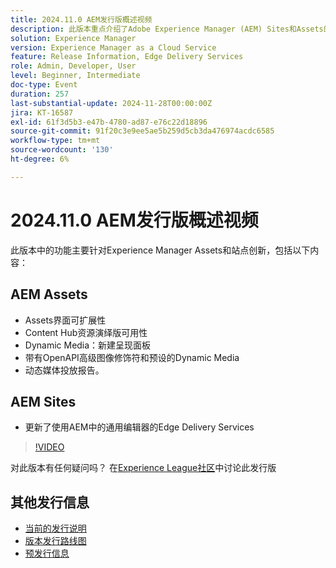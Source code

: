 ```yaml
---
title: 2024.11.0 AEM发行版概述视频
description: 此版本重点介绍了Adobe Experience Manager (AEM) Sites和Assets的主要更新，包括增强的界面可扩展性、新的演绎版选项、高级图像修饰符以及使用AEM中的通用编辑器对Edge Delivery Services的改进。
solution: Experience Manager
version: Experience Manager as a Cloud Service
feature: Release Information, Edge Delivery Services
role: Admin, Developer, User
level: Beginner, Intermediate
doc-type: Event
duration: 257
last-substantial-update: 2024-11-28T00:00:00Z
jira: KT-16587
exl-id: 61f3d5b3-e47b-4780-ad87-e76c22d18896
source-git-commit: 91f20c3e9ee5ae5b259d5cb3da476974acdc6585
workflow-type: tm+mt
source-wordcount: '130'
ht-degree: 6%

---
```


# 2024.11.0 AEM发行版概述视频

此版本中的功能主要针对Experience Manager Assets和站点创新，包括以下内容：

## AEM Assets

* Assets界面可扩展性&#x200B;
* Content Hub资源演绎版可用性&#x200B;
* Dynamic Media：新建呈现面板&#x200B;
* 带有OpenAPI高级图&#x200B;像修饰符和预设的Dynamic Media&#x200B;
* 动态媒体投放报告&#x200B;。

## AEM Sites

* 更新了使用AEM中的&#x200B;通用编辑器的Edge Delivery Services

>[!VIDEO](https://video.tv.adobe.com/v/3440920/?learn=on&enablevpops)

对此版本有任何疑问吗？  在[Experience League社区](https://adobe.ly/3ZKpM0u)中讨论此发行版

## 其他发行信息

* [当前的发行说明](https://experienceleague.adobe.com/docs/experience-manager-cloud-service/content/release-notes/home.html?lang=zh-Hans)
* [版本发行路线图](https://experienceleague.adobe.com/docs/experience-manager-release-information/aem-release-updates/update-releases-roadmap.html?lang=zh-Hans)
* [预发行信息](https://experienceleague.adobe.com/docs/experience-manager-cloud-service/content/release-notes/prerelease.html?lang=zh-Hans)
